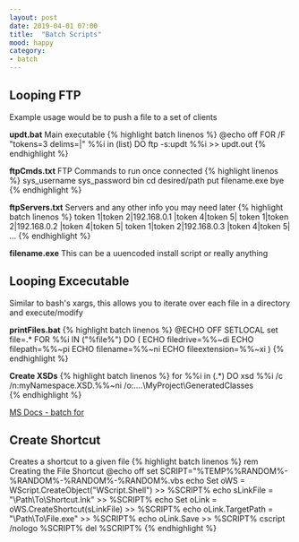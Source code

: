 ```yaml
---
layout: post
date: 2019-04-01 07:00
title:  "Batch Scripts"
mood: happy
category: 
- batch
---
```


## Looping FTP
Example usage would be to push a file to a set of clients

**updt.bat**
Main executable
{% highlight batch linenos %}
@echo off
FOR /F "tokens=3 delims=|" %%i in (list) DO ftp -s:updt %%i >> updt.out
{% endhighlight %}

**ftpCmds.txt**
FTP Commands to run once connected
{% highlight linenos %}
sys_username
sys_password
bin
cd desired/path
put filename.exe
bye
{% endhighlight %}

**ftpServers.txt**
Servers and any other info you may need later
{% highlight batch linenos %}
token 1|token 2|192.168.0.1 |token 4|token 5|
token 1|token 2|192.168.0.2 |token 4|token 5|
token 1|token 2|192.168.0.3 |token 4|token 5|
...
{% endhighlight %}

**filename.exe**
This can be a uuencoded install script or really anything

## Looping Excecutable
Similar to bash's xargs, this allows you to iterate over each file in a directory and execute/modify

**printFiles.bat**
{% highlight batch linenos %}
@ECHO OFF
SETLOCAL
set file=.\*
FOR %%i IN ("%file%") DO (
ECHO filedrive=%%~di
ECHO filepath=%%~pi
ECHO filename=%%~ni
ECHO fileextension=%%~xi
)
{% endhighlight %}

**Create XSDs**
{% highlight batch linenos %}
for %%i in (.\*) DO xsd %%i  /c /n:myNamespace.XSD.%%~ni /o:..\..\MyProject\GeneratedClasses\
{% endhighlight %}

[MS Docs - batch for](https://docs.microsoft.com/en-us/windows-server/administration/windows-commands/for)

## Create Shortcut
Creates a shortcut to a given file
{% highlight batch linenos %}
rem Creating the File Shortcut
@echo off
set SCRIPT="%TEMP%\%RANDOM%-%RANDOM%-%RANDOM%-%RANDOM%.vbs
echo Set oWS = WScript.CreateObject("WScript.Shell") >> %SCRIPT%
echo sLinkFile = "\Path\To\Shortcut.lnk" >> %SCRIPT%
echo Set oLink = oWS.CreateShortcut(sLinkFile) >> %SCRIPT%
echo oLink.TargetPath = "\\Path\To\File.exe" >> %SCRIPT%
echo oLink.Save >> %SCRIPT%
cscript /nologo %SCRIPT%
del %SCRIPT%
{% endhighlight %}

